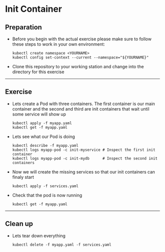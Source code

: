 # Init Container

## Preparation

* Before you begin with the actual exercise please make sure to follow these steps to work in your own environment:

  ```shell
  kubectl create namespace <YOURNAME>
  kubectl config set-context --current --namespace="${YOURNAME}"
  ```

* Clone this repository to your working station and change into the directory for this exercise

---

## Exercise

* Lets create a Pod with three containers. The first container is our main container and the second and third are init containers that wait until some service will show up

  ```shell
  kubectl apply -f myapp.yaml
  kubectl get -f myapp.yaml
  ```

* Lets see what our Pod is doing

  ```shell
  kubectl describe -f myapp.yaml
  kubectl logs myapp-pod -c init-myservice # Inspect the first init container
  kubectl logs myapp-pod -c init-mydb      # Inspect the second init containers
  ```

* Now we will create the missing services so that our init containers can finaly start

  ```shell
  kubectl apply -f services.yaml
  ```

* Check that the pod is now running

  ```shell
  kubectl get -f myapp.yaml
  ```

---

## Clean up

* Lets tear down everything

  ```shell
  kubectl delete -f myapp.yaml -f services.yaml
  ```

